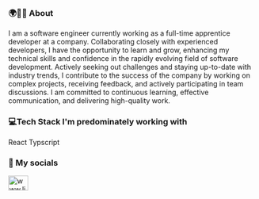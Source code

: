 

### 🌍👨‍🎓 About
I am a software engineer currently working as a full-time apprentice developer at a company. Collaborating closely with experienced developers, I have the opportunity to learn and grow, enhancing my technical skills and confidence in the rapidly evolving field of software development. Actively seeking out challenges and staying up-to-date with industry trends, I contribute to the success of the company by working on complex projects, receiving feedback, and actively participating in team discussions. I am committed to continuous learning, effective communication, and delivering high-quality work.

### 💻Tech Stack I'm predominately working with
React 
Typscript

### 📲 My socials
<a href="www.linkedin.com/in/kalim-noor-b2536b214" target="blank"><img align="center" src="https://raw.githubusercontent.com/rahuldkjain/github-profile-readme-generator/master/src/images/icons/Social/linked-in-alt.svg" alt="www.linkedin.com/in/kalim-noor-b2536b214" height="30" width="40" /></a>
</p>
